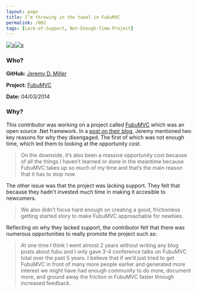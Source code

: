 ```yaml
---
layout: page
title: I’m throwing in the towel in FubuMVC
permalink: /002
tags: [Lack-of-Support, Not-Enough-Time-Project]
---
```


[![x](https://img.shields.io/badge/-Lack%20of%20Support-e2062c)](/#LOS)[![x](https://img.shields.io/badge/-Not%20Enough%20Time%20(Internal)-darkblue)](/#NETI)

### Who?

**GitHub:** [Jeremy D. Miller](https://github.com/jeremydmiller)

**Project:** [FubuMVC](https://fubumvc.github.io/)

**Date:** 04/03/2014

### Why?

This contributor was working on a project called [FubuMVC](https://fubumvc.github.io/) which was an open source .Net framework. In a [post on their blog](https://jeremydmiller.com/2014/04/03/im-throwing-in-the-towel-in-fubumvc/), Jeremy mentioned two key reasons for why they disengaged. The first of which was not enough time, which led them to looking at the opportunity cost.

> On the downside, it’s also been a massive opportunity cost because of  all the things I haven’t learned or done in the meantime because FubuMVC takes up so much of my time and that’s the main reason that it has to  stop now.

The other issue was that the project was lacking support. They felt that because they hadn't invested much time in making it accesible to newcomers. 

> We also didn’t focus hard enough on creating a good,  frictionless getting started story to make FubuMVC approachable for newbies. 

Reflecting on why they lacked support, the contributor felt that there was numerous opportunities to really promote the project such as:

> At one time I think I went almost 2 years without writing any blog posts about fubu and I only gave 3-4 conference talks on FubuMVC total over  the past 5 years.  I believe that if we’d just tried to get FubuMVC in  front of many more people earlier and generated more interest we might  have had enough community to do more, document more, and ground away the friction in FubuMVC faster through increased feedback.


